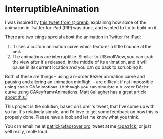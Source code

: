 # InterruptibleAnimation

I was inspired by [this tweet from @lorenb](https://twitter.com/lorenb/status/243468483545931776), explaining how some of the animation in Twitter for iPad (RIP) was done, and wanted to try to build on it.

There are two things special about the animation in Twitter for iPad:

1. It uses a custom animation curve which features a little bounce at the end.
2. The animations are interruptible. Similiar to UIScrollView, you can grab the view after it's released, in the middle of its animation, and it will pause in its current location and you can go back to scrubbing it.

Both of these are things – using a n-order Bézier animation curve and pausing and altering an animation midflight – are difficult if not impossible using basic CAAnimations. (Although you can simulate a n-order Bézier curve using CAKeyframeAnimations. [Matt Gallagher has a great article about this.](http://www.cocoawithlove.com/2008/09/parametric-acceleration-curves-in-core.html))

This project is the solution, based on Loren's tweet, that I've come up with so far. It's relatively simple, and I'd love to get some feedback on how this is properly done. Please have a look and let me know what you think.

You can email me at [patrick@fadeover.org](mailto://patrick@fadeover.org), tweet at me [@patr1ck](https://twitter.com/patr1ck), or just yell really, really loud.
